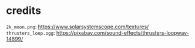 # credits

`2k_moon.png`: https://www.solarsystemscope.com/textures/
`thrusters_loop.ogg`: https://pixabay.com/sound-effects/thrusters-loopwav-14699/
